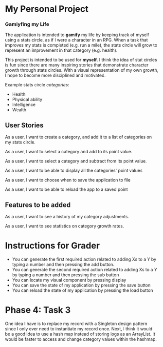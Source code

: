 # My Personal Project

### Gamiyfing my Life

The application is intended to **gamify** my life by keeping track of myself using
a stats circle, as if I were a character in an RPG. When a task that improves my stats
is completed (e.g. run a mile), the stats circle will grow 
to represent an improvement in that category (e.g. health).

This project is intended to be used for **myself**. I think the idea of stat circles
is fun since there are many inspiring stories that demonstrate
character growth through stats circles. With a visual 
representation of my own growth, I hope to become more disciplined and motivated.

Example stats circle *categories*:
- Health
- Physical ability
- Intelligence
- Wealth

## User Stories

As a user, I want to create a category, and add it to a list of categories on my stats circle.

As a user, I want to select a category and add to its point value.

As a user, I want to select a category and subtract from its point value.

As a user, I want to be able to display all the categories' point values

As a user, I want to choose when to save the application to file

As a user, I want to be able to reload the app to a saved point

## Features to be added 
As a user, I want to see a history of my category adjustments.

As a user, I want to see statistics on category growth rates.

# Instructions for Grader

- You can generate the first required action related to adding Xs to a Y by typing a number and then pressing the add button. 
- You can generate the second required action related to adding Xs to a Y by typing a number and then pressing the sub button
- You can locate my visual component by pressing display 
- You can save the state of my application by pressing the save button 
- You can reload the state of my application by pressing the load button

# Phase 4: Task 3
One idea I have is to replace my record with a Singleton design pattern since I only ever need to instantiate my record once.
Next, I think it would be a good idea to use a hash map instead of storing logs as an ArrayList. It would be faster to access
and change category values within the hashmap.